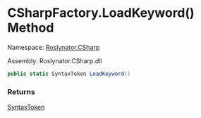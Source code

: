 # CSharpFactory\.LoadKeyword\(\) Method

Namespace: [Roslynator.CSharp](../../README.md)

Assembly: Roslynator\.CSharp\.dll

```csharp
public static SyntaxToken LoadKeyword()
```

### Returns

[SyntaxToken](https://docs.microsoft.com/en-us/dotnet/api/microsoft.codeanalysis.syntaxtoken)


